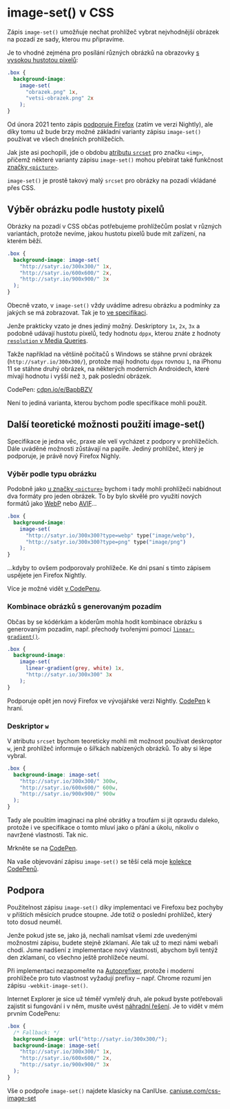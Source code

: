 # image-set() v CSS

Zápis `image-set()` umožňuje nechat prohlížeč vybrat nejvhodnější obrázek na pozadí ze sady, kterou mu připravíme.

Je to vhodné zejména pro posílání různých obrázků na obrazovky [s vysokou hustotou pixelů](css-pixel.md):

```css
.box {
  background-image: 
    image-set(
      "obrazek.png" 1x,
      "vetsi-obrazek.png" 2x
    );
}
```

Od února 2021 tento zápis [podporuje Firefox](https://hacks.mozilla.org/2021/02/a-fabulous-february-firefox-86/) (zatím ve verzi Nightly), ale díky tomu už bude brzy možné základní varianty zápisu `image-set()` používat ve všech dnešních prohlížečích.

Jak jste asi pochopili, jde o obdobu [atributu `srcset`](srcset-sizes.md) pro značku `<img>`, přičemž některé varianty zápisu `image-set()` mohou přebírat také funkčnost [značky `<picture>`](picture.md).

`image-set()` je prostě takový malý `srcset` pro obrázky na pozadí vkládané přes CSS.

## Výběr obrázku podle hustoty pixelů

Obrázky na pozadí v CSS občas potřebujeme prohlížečům poslat v různých variantách, protože nevíme, jakou hustotu pixelů bude mít zařízení, na kterém běží.

```css
.box {
  background-image: image-set( 
    "http://satyr.io/300x300/" 1x,
    "http://satyr.io/600x600/" 2x,
    "http://satyr.io/900x900/" 3x
  );
} 
```

Obecně vzato, v `image-set()` vždy uvádíme adresu obrázku a podmínky za jakých se má zobrazovat. Tak je to [ve specifikaci](https://drafts.csswg.org/css-images-4/#image-set-notation).

Jenže prakticky vzato je dnes jediný možný. Deskriptory `1x`, `2x`, `3x` a podobně udávají hustotu pixelů, tedy hodnotu `dppx`, kterou znáte z hodnoty [`resolution` v Media Queries](css3-media-queries.md#detekce-retina-displeju).

Takže například na většině počítačů s Windows se stáhne první obrázek (`http://satyr.io/300x300/`), protože mají hodnotu `dppx` rovnou `1`, na iPhonu 11 se stáhne druhý obrázek, na některých moderních Androidech, které mívají hodnotu i vyšší než `3`, pak poslední obrázek.

CodePen: [cdpn.io/e/BapbBZV](https://codepen.io/machal/pen/BapbBZV?editors=1100)

Není to jediná varianta, kterou bychom podle specifikace mohli použít.

## Další teoretické možnosti použití image-set()

Specifikace je jedna věc, praxe ale velí vycházet z podpory v prohlížečích. Dále uváděné možnosti zůstávají na papíře. Jediný prohlížeč, který je podporuje, je právě nový Firefox Nighly.

### Výběr podle typu obrázku

Podobně jako [u značky `<picture>`](picture.md) bychom i tady mohli prohlížeči nabídnout dva formáty pro jeden obrázek. To by bylo skvělé pro využití nových formátů jako [WebP](webp.md) nebo [AVIF](avif.md)…

```css
.box {
  background-image: 
    image-set( 
      "http://satyr.io/300x300?type=webp" type("image/webp"),
      "http://satyr.io/300x300?type=png" type("image/png")
    );
}
```

…kdyby to ovšem podporovaly prohlížeče. Ke dni psaní s tímto zápisem uspějete jen  Firefox Nightly.

Více je možné vidět [v CodePenu](https://codepen.io/machal/pen/ZELPqNY?editors=1100).

### Kombinace obrázků s generovaným pozadím

Občas by se kódérkám a kóderům mohla hodit kombinace obrázku s generovaným pozadím, např. přechody tvořenými pomocí [`linear-gradient()`](css3-gradients.md).

```css
.box {
  background-image: 
    image-set( 
      linear-gradient(grey, white) 1x,
      "http://satyr.io/300x300" 3x 
    );
} 
```

Podporuje opět jen nový Firefox ve vývojářské verzi Nightly. [CodePen](https://codepen.io/machal/pen/MWJxzYw?editors=1100) k hraní.

### Deskriptor `w`

V atributu `srcset` bychom teoreticky mohli mít možnost používat deskroptor `w`, jenž prohlížeč informuje o šířkách nabízených obrázků. To aby si lépe vybral.

```css
.box {
  background-image: image-set( 
    "http://satyr.io/300x300/" 300w,
    "http://satyr.io/600x600/" 600w,
    "http://satyr.io/900x900/" 900w
  );
} 
```

Tady ale pouštím imaginaci na plné obrátky a troufám si jít opravdu daleko, protože i ve specifikace o tomto mluví jako o přání a úkolu, nikoliv o navržené vlastnosti. Tak nic.

Mrkněte se na [CodePen](https://codepen.io/machal/pen/NWdJEqm?editors=1100).

Na vaše objevování zápisu `image-set()` se těší celá moje [kolekce CodePenů](https://codepen.io/collection/dbydGg).

## Podpora

Použitelnost zápisu `image-set()` díky implementaci ve Firefoxu bez pochyby v příštích měsících prudce stoupne. Jde totiž o poslední prohlížeč, který toto dosud neuměl.

Jenže pokud jste se, jako já, nechali namlsat všemi zde uvedenými možnostmi zápisu, budete stejně zklamaní. Ale tak už to mezi námi webaři chodí. Jsme nadšení z implementace nový vlastností, abychom byli tentýž den zklamaní, co všechno ještě prohlížeče neumí.

Při implementaci nezapomeňte na [Autoprefixer](autoprefixer.md), protože i moderní prohlížeče pro tuto vlastnost vyžadují prefixy – např. Chrome rozumí jen zápisu `-webkit-image-set()`.

Internet Explorer je sice už téměř vymřelý druh, ale pokud byste potřebovali zajistit si fungování i v něm, musíte uvést [náhradní řešení](fallback.md). Je to vidět v mém prvním CodePenu:

```css
.box {
  /* Fallback: */
  background-image: url("http://satyr.io/300x300/");
  background-image: image-set( 
    "http://satyr.io/300x300/" 1x,
    "http://satyr.io/600x600/" 2x,
    "http://satyr.io/900x900/" 3x
  );
} 
```

Vše o podpoře `image-set()` najdete klasicky na CanIUse. [caniuse.com/css-image-set](https://caniuse.com/css-image-set)
